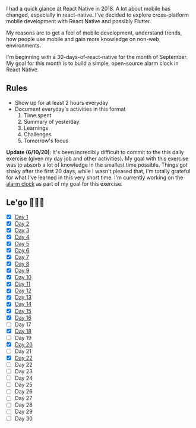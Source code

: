 I had a quick glance at React Native in 2018. A lot about mobile has changed, especially in react-native. I've decided to explore cross-platform mobile development with React Native and possibly Flutter.

My reasons are to get a feel of mobile development, understand trends, how people use mobile and gain more knowledge on non-web environments.

I'm beginning with a 30-days-of-react-native for the month of September. My goal for this month is to build a simple, open-source alarm clock in React Native.

## Rules

- Show up for at least 2 hours everyday
- Document everyday's activities in this format
  1. Time spent
  2. Summary of yesterday
  3. Learnings
  4. Challenges
  5. Tomorrow's focus

**Update (6/10/20)**: It's been incredibly difficult to commit to the this daily exercise (given my day job and other activities). My goal with this exercise was to absorb a lot of knowledge in the smallest time possible. Things got shaky after the first 20 days, while I wasn't pleased that, I'm totally grateful for what I've learned in this very short time. I'm currently working on the [alarm clock](https://github.com/vickOnRails/wakie) as part of my goal for this exercise.

## Le'go 🚀🚀🚀

- [x] [Day 1](https://github.com/vickOnRails/react-native-30/blob/master/days/01.md)
- [x] [Day 2](https://github.com/vickOnRails/react-native-30/blob/master/days/02.md)
- [x] [Day 3](https://github.com/vickOnRails/react-native-30/blob/master/days/03.md)
- [x] [Day 4](https://github.com/vickOnRails/react-native-30/blob/master/days/04.md)
- [x] [Day 5](https://github.com/vickOnRails/react-native-30/blob/master/days/05.md)
- [x] [Day 6](https://github.com/vickOnRails/react-native-30/blob/master/days/06.md)
- [x] [Day 7](https://github.com/vickOnRails/react-native-30/blob/master/days/07.md)
- [x] [Day 8](https://github.com/vickOnRails/react-native-30/blob/master/days/08.md)
- [x] [Day 9](https://github.com/vickOnRails/react-native-30/blob/master/days/09.md)
- [x] [Day 10](https://github.com/vickOnRails/react-native-30/blob/master/days/10.md)
- [x] [Day 11](https://github.com/vickOnRails/react-native-30/blob/master/days/11.md)
- [x] [Day 12](https://github.com/vickOnRails/react-native-30/blob/master/days/12.md)
- [x] [Day 13](https://github.com/vickOnRails/react-native-30/blob/master/days/13.md)
- [x] [Day 14](https://github.com/vickOnRails/react-native-30/blob/master/days/14.md)
- [x] [Day 15](https://github.com/vickOnRails/react-native-30/blob/master/days/15.md)
- [x] [Day 16](https://github.com/vickOnRails/react-native-30/blob/master/days/16.md)
- [ ] Day 17
- [x] [Day 18](https://github.com/vickOnRails/react-native-30/blob/master/days/18.md)
- [ ] Day 19
- [x] [Day 20](https://github.com/vickOnRails/react-native-30/blob/master/days/20.md)
- [ ] Day 21
- [x] [Day 22](https://github.com/vickOnRails/react-native-30/blob/master/days/22.md)
- [ ] Day 22
- [ ] Day 23
- [ ] Day 24
- [ ] Day 25
- [ ] Day 26
- [ ] Day 27
- [ ] Day 28
- [ ] Day 29
- [ ] Day 30
